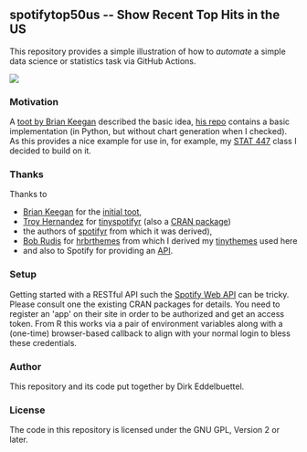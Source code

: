 ## spotifytop50us -- Show Recent Top Hits in the US

This repository provides a simple illustration of how to _automate_ a simple data science or statistics task via GitHub Actions.

![](https://eddelbuettel.github.io/spotifytop50us/graphs/top50us.png)

### Motivation

A [toot by Brian Keegan](https://mastodon.social/@bkeegan@hci.social/111529520117166799) described the basic idea, [his repo](https://github.com/brianckeegan/SpotifyUSTop50/) contains a basic implementation (in Python, but without chart generation when I checked).  
As this provides a nice example for use in, for example, my [STAT 447](https://stat447.com) class I decided to build on it.

### Thanks

Thanks to
- [Brian Keegan](https://github.com/brianckeegan/SpotifyUSTop50/) for the [initial toot](https://mastodon.social/@bkeegan@hci.social/111529520117166799), 
- [Troy Hernandez](https://troyhernandez.com/) for [tinyspotifyr](https://github.com/TroyHernandez/tinyspotifyr) (also a [CRAN package](https://cran.r-project.org/package=tinyspotifyr)) 
- the authors of [spotifyr](http://www.rcharlie.com/spotifyr) from which it was derived), 
- [Bob Rudis](https://rud.is/) for [hrbrthemes](https://github.com/hrbrmstr/hrbrthemes) from which I derived my [tinythemes](https://github.com/eddelbuettel/tinythemes) used here
- and also to Spotify for providing an [API](https://developer.spotify.com/documentation/web-api).

### Setup

Getting started with a RESTful API such the [Spotify Web API](https://developer.spotify.com/documentation/web-api) can be tricky.
Please consult one the existing CRAN packages for details.
You need to register an 'app' on their site in order to be authorized and get an access token.
From R this works via a pair of environment variables along with a (one-time) browser-based callback to align with your normal login to bless these credentials. 

### Author

This repository and its code put together by Dirk Eddelbuettel.

### License

The code in this repository is licensed under the GNU GPL, Version 2 or later.
